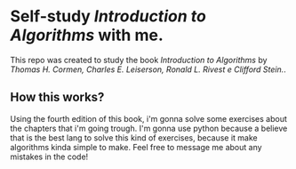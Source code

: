# Self-study *Introduction to Algorithms* with me.

This repo was created to study the book *Introduction to Algorithms* by *Thomas H. Cormen, Charles E. Leiserson, Ronald L. Rivest e Clifford Stein.*.

## How this works?

Using the fourth edition of this book, i'm gonna solve some exercises about the chapters that i'm going trough. I'm gonna use python because a believe that is the best lang to solve this kind of exercises, because it make algorithms kinda simple to make. Feel free to message me about any mistakes in the code!
